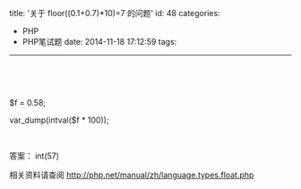 title: '关于 floor((0.1+0.7)*10)=7 的问题'
id: 48
categories:
  - PHP
  - PHP笔试题
date: 2014-11-18 17:12:59
tags:
---

&nbsp;

&nbsp;

$f = 0.58;

var_dump(intval($f * 100));

&nbsp;

答案： int(57)

相关资料请查阅 http://php.net/manual/zh/language.types.float.php